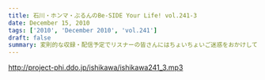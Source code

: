 ```yaml
---
title: 石川・ホンマ・ぶるんのBe-SIDE Your Life! vol.241-3
date: December 15, 2010
tags: ['2010', 'December 2010', 'vol.241']
draft: false
summary: 変則的な収録・配信予定でリスナーの皆さんにはちょいちょいご迷惑をおかけしております。はてさて、石川サンはちょいと遠くへと出張予定のようですが一体～～～NAMAE
---
```


http://project-phi.ddo.jp/ishikawa/ishikawa241_3.mp3
